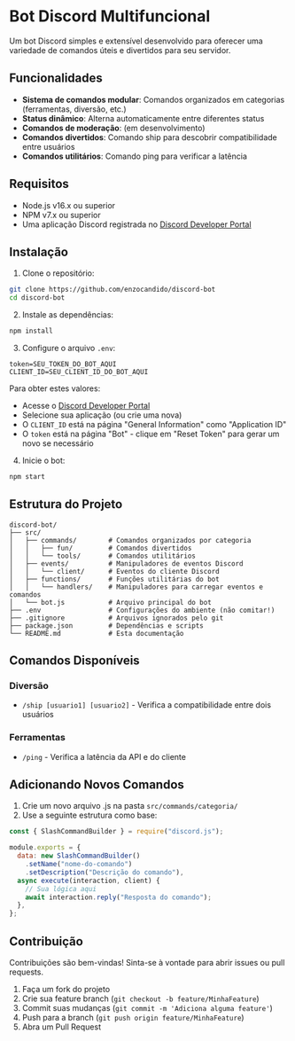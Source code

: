 # Bot Discord Multifuncional

Um bot Discord simples e extensível desenvolvido para oferecer uma variedade de comandos úteis e divertidos para seu servidor.

## Funcionalidades

- **Sistema de comandos modular**: Comandos organizados em categorias (ferramentas, diversão, etc.)
- **Status dinâmico**: Alterna automaticamente entre diferentes status
- **Comandos de moderação**: (em desenvolvimento)
- **Comandos divertidos**: Comando ship para descobrir compatibilidade entre usuários
- **Comandos utilitários**: Comando ping para verificar a latência

## Requisitos

- Node.js v16.x ou superior
- NPM v7.x ou superior
- Uma aplicação Discord registrada no [Discord Developer Portal](https://discord.com/developers/applications)

## Instalação

1. Clone o repositório:

```bash
git clone https://github.com/enzocandido/discord-bot
cd discord-bot
```

2. Instale as dependências:

```bash
npm install
```

3. Configure o arquivo `.env`:

```
token=SEU_TOKEN_DO_BOT_AQUI
CLIENT_ID=SEU_CLIENT_ID_DO_BOT_AQUI
```

Para obter estes valores:

- Acesse o [Discord Developer Portal](https://discord.com/developers/applications)
- Selecione sua aplicação (ou crie uma nova)
- O `CLIENT_ID` está na página "General Information" como "Application ID"
- O `token` está na página "Bot" - clique em "Reset Token" para gerar um novo se necessário

4. Inicie o bot:

```bash
npm start
```

## Estrutura do Projeto

```
discord-bot/
├── src/
│   ├── commands/        # Comandos organizados por categoria
│   │   ├── fun/         # Comandos divertidos
│   │   └── tools/       # Comandos utilitários
│   ├── events/          # Manipuladores de eventos Discord
│   │   └── client/      # Eventos do cliente Discord
│   ├── functions/       # Funções utilitárias do bot
│   │   └── handlers/    # Manipuladores para carregar eventos e comandos
│   └── bot.js           # Arquivo principal do bot
├── .env                 # Configurações do ambiente (não comitar!)
├── .gitignore           # Arquivos ignorados pelo git
├── package.json         # Dependências e scripts
└── README.md            # Esta documentação
```

## Comandos Disponíveis

### Diversão

- `/ship [usuario1] [usuario2]` - Verifica a compatibilidade entre dois usuários

### Ferramentas

- `/ping` - Verifica a latência da API e do cliente

## Adicionando Novos Comandos

1. Crie um novo arquivo .js na pasta `src/commands/categoria/`
2. Use a seguinte estrutura como base:

```javascript
const { SlashCommandBuilder } = require("discord.js");

module.exports = {
  data: new SlashCommandBuilder()
    .setName("nome-do-comando")
    .setDescription("Descrição do comando"),
  async execute(interaction, client) {
    // Sua lógica aqui
    await interaction.reply("Resposta do comando");
  },
};
```

## Contribuição

Contribuições são bem-vindas! Sinta-se à vontade para abrir issues ou pull requests.

1. Faça um fork do projeto
2. Crie sua feature branch (`git checkout -b feature/MinhaFeature`)
3. Commit suas mudanças (`git commit -m 'Adiciona alguma feature'`)
4. Push para a branch (`git push origin feature/MinhaFeature`)
5. Abra um Pull Request
